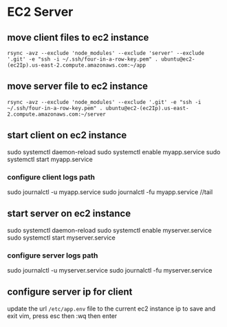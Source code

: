 # EC2 Server
## move client files to ec2 instance 
`rsync -avz --exclude 'node_modules' --exclude 'server' --exclude '.git' -e "ssh -i ~/.ssh/four-in-a-row-key.pem" . ubuntu@ec2-(ec2Ip).us-east-2.compute.amazonaws.com:~/app`

## move server file to ec2 instance
`rsync -avz --exclude 'node_modules' --exclude '.git' -e "ssh -i ~/.ssh/four-in-a-row-key.pem" . ubuntu@ec2-(ec2Ip).us-east-2.compute.amazonaws.com:~/server`


## start client on ec2 instance
sudo systemctl daemon-reload
sudo systemctl enable myapp.service
sudo systemctl start myapp.service

### configure client logs path
sudo journalctl -u myapp.service
sudo journalctl -fu myapp.service //tail


## start server on ec2 instance
sudo systemctl daemon-reload
sudo systemctl enable myserver.service
sudo systemctl start myserver.service

### configure server logs path
sudo journalctl -u myserver.service
sudo journalctl -fu myserver.service 

## configure server ip for client
update the url `/etc/app.env` file to the current ec2 instance ip
to save and exit vim, press esc then :wq then enter